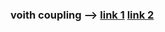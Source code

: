### voith coupling --> [link 1](https://www.youtube.com/watch?v=6DMgINnwrGE)  [link 2](https://www.youtube.com/watch?v=sC19fwOlPqk)